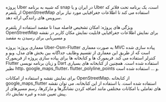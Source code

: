 
پروژه Uber که شبیه به برنامه snap در ایران و یا Uber  است، یک برنامه تحت فلاتر که از پلتفرم OpenStreetMap استفاده می کند تا اطلاعات جغرافیایی مورد نیاز برای سرویس های رانندگی ارائه دهد.

ویژگی های پروژه:
امکان تشخیص فاصله مبدا تا مقصد
استفاده از پلتفرم OpenStreetMap برای نمایش اطلاعات جغرافیایی
قابلیت نمایش مکان کاربر در نقشه و مسیریابی برای رسیدن به مقصد

معماری پروژه:
پروژه Uber-Osm-Flutter به صورت معماری MVC پیاده سازی شده است که از طریق این معماری از تقسیم وظایف جداگانه بین بخش های مدل، ویو و کنترلر استفاده می کند.
فریمورک ها و کتابخانه ها
برای پیاده سازی پروژه از فریمورک Flutter و زبان برنامه نویسی Dart استفاده شده است. همچنین از کتابخانه های بسیاری نظیر http، google_maps_flutter، flutter_polyline_points و ... استفاده شده است.

برای نمایش نقشه و استفاده از امکانات OpenStreetMap، از کتابخانه google_maps_flutter استفاده شده است. با استفاده از این کتابخانه، می توان نقشه های تعاملی با امکانات مختلفی مانند اضافه کردن نشانگرها و مارکرها، رسم مسیرهای از پیش تعیین شده و غیره نمایش داد.
